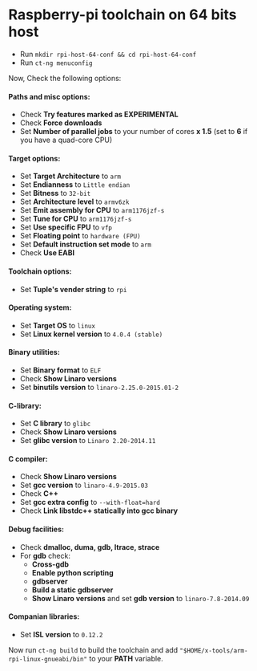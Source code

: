 Raspberry-pi toolchain on 64 bits host
===

- Run ``mkdir rpi-host-64-conf && cd rpi-host-64-conf``
- Run ``ct-ng menuconfig``

Now, Check the following options:

<h4>Paths and misc options:</h4>

- Check <b>Try features marked as EXPERIMENTAL</b>
- Check <b>Force downloads</b>
- Set <b>Number of parallel jobs</b> to your number of cores <b>x 1.5</b> (set to <b>6</b> if you have a quad-core CPU)

<h4>Target options:</h4>

- Set <b>Target Architecture</b> to ``arm``
- Set <b>Endianness</b> to ``Little endian``
- Set <b>Bitness</b> to ``32-bit``
- Set <b>Architecture level</b> to ``armv6zk``
- Set <b>Emit assembly for CPU</b> to ``arm1176jzf-s``
- Set <b>Tune for CPU</b> to ``arm1176jzf-s``
- Set <b>Use specific FPU</b> to ``vfp``
- Set <b>Floating point</b> to ``hardware (FPU)``
- Set <b>Default instruction set mode</b> to ``arm``
- Check <b>Use EABI</b>

<h4>Toolchain options:</h4>

- Set <b>Tuple's vender string</b> to ``rpi``

<h4>Operating system:</h4>

- Set <b>Target OS</b> to ``linux``
- Set <b>Linux kernel version</b> to ``4.0.4 (stable)``

<h4>Binary utilities:</h4>

- Set <b>Binary format</b> to ``ELF``
- Check <b>Show Linaro versions</b>
- Set <b>binutils version</b> to ``linaro-2.25.0-2015.01-2``

<h4>C-library:</h4>

- Set <b>C library</b> to ``glibc``
- Check <b>Show Linaro versions</b>
- Set <b>glibc version</b> to ``Linaro 2.20-2014.11``

<h4>C compiler:</h4>

- Check <b>Show Linaro versions</b>
- Set <b>gcc version</b> to ``linaro-4.9-2015.03``
- Check <b>C++</b>
- Set <b>gcc extra config</b> to ``--with-float=hard``
- Check <b>Link libstdc++ statically into gcc binary</b>


<h4>Debug facilities:</h4>

- Check <b>dmalloc, duma, gdb, ltrace, strace</b>
- For <b>gdb</b> check:
  - <b>Cross-gdb</b>
  - <b>Enable python scripting</b>
  - <b>gdbserver</b>
  - <b>Build a static gdbserver</b>
  - <b>Show Linaro versions</b> and set <b>gdb version</b> to ``linaro-7.8-2014.09``

<h4>Companian libraries:</h4>

- Set <b>ISL version</b> to ``0.12.2``

Now run ``ct-ng build`` to build the toolchain and add ``"$HOME/x-tools/arm-rpi-linux-gnueabi/bin"`` to your <b>PATH</b> variable.



